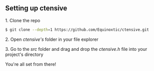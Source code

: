 ## Setting up ctensive

<p> 1. Clone the repo </p>

```.sh
$ git clone --depth=1 https://github.com/Equinoxtic/ctensive.git
```

<p> 2. Open <i>ctensive's</i> folder in your file explorer </o>
<p> 3. Go to the <i>src</i> folder and drag and drop the <i>ctensive.h</i> file into your project's directory </p>
<p> You're all set from there! </p>
